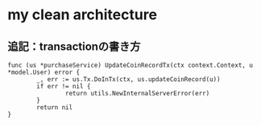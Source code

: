 # my clean architecture

## 追記：transactionの書き方
```
func (us *purchaseService) UpdateCoinRecordTx(ctx context.Context, u *model.User) error {
        _, err := us.Tx.DoInTx(ctx, us.updateCoinRecord(u))
        if err != nil {
                return utils.NewInternalServerError(err)
        }
        return nil
}
```